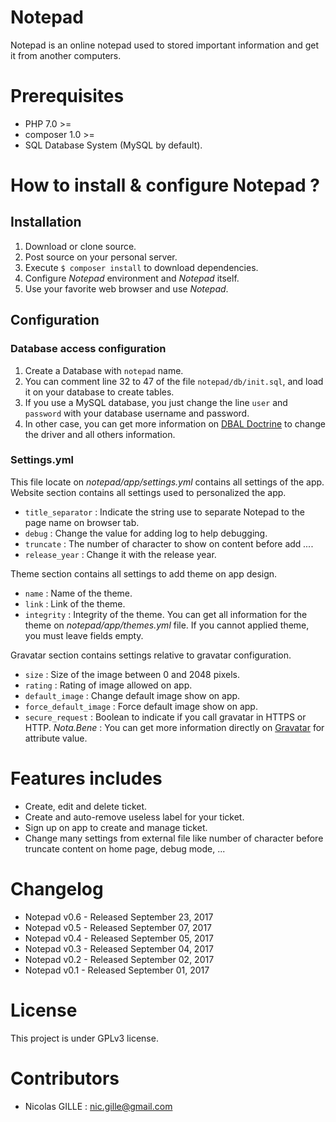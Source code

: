 # Notepad
Notepad is an online notepad used to stored important information and get it from another computers.

# Prerequisites
- PHP 7.0 >=
- composer 1.0 >= 
- SQL Database System (MySQL by default).

# How to install & configure Notepad ?
## Installation
1. Download or clone source.
2. Post source on your personal server.
3. Execute `$ composer install` to download dependencies.
4. Configure _Notepad_ environment and _Notepad_ itself. 
5. Use your favorite web browser and use _Notepad_.

## Configuration
### Database access configuration
1. Create a Database with `notepad` name.
2. You can comment line 32 to 47 of the file `notepad/db/init.sql`, and load it on your database to create tables.
3. If you use a MySQL database, you just change the line `user` and `password` with your database username and password.
4. In other case, you can get more information on [DBAL Doctrine](http://docs.doctrine-project.org/projects/doctrine-dbal/en/latest/reference/configuration.html) to change the driver and all others information.

### Settings.yml
This file locate on _notepad/app/settings.yml_ contains all settings of the app.
Website section contains all settings used to personalized the app.
- `title_separator` : Indicate the string use to separate Notepad to the page name on browser tab. 
- `debug` : Change the value for adding log to help debugging.
- `truncate` : The number of character to show on content before add _..._. 
- `release_year` : Change it with the release year.

Theme section contains all settings to add theme on app design.
- `name` : Name of the theme.
- `link` : Link of the theme.
- `integrity` : Integrity of the theme.
You can get all information for the theme on _notepad/app/themes.yml_ file.
If you cannot applied theme, you must leave fields empty.

Gravatar section contains settings relative to gravatar configuration.
- `size` : Size of the image between 0 and 2048 pixels.
- `rating` : Rating of image allowed on app.
- `default_image` : Change default image show on app.
- `force_default_image` : Force default image show on app.
- `secure_request` : Boolean to indicate if you call gravatar in HTTPS or HTTP.
_Nota.Bene_ : You can get more information directly on [Gravatar](https://fr.gravatar.com/site/implement/images/) for attribute value.


# Features includes 
- Create, edit and delete ticket.
- Create and auto-remove useless label for your ticket.
- Sign up on app to create and manage ticket.
- Change many settings from external file like number of character before truncate content on home page, debug mode, ...

# Changelog
- Notepad v0.6 - Released September 23, 2017
- Notepad v0.5 - Released September 07, 2017
- Notepad v0.4 - Released September 05, 2017
- Notepad v0.3 - Released September 04, 2017
- Notepad v0.2 - Released September 02, 2017
- Notepad v0.1 - Released September 01, 2017

# License
This project is under GPLv3 license.

# Contributors
- Nicolas GILLE : <nic.gille@gmail.com>
